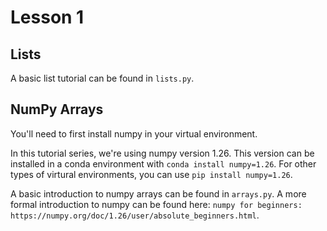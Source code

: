 # Lesson 1

## Lists

A basic list tutorial can be found in `lists.py`.

## NumPy Arrays

You'll need to first install numpy in your virtual environment.

In this tutorial series, we're using numpy version 1.26. This version can be installed in a conda environment with `conda install numpy=1.26`.
For other types of virtural environments, you can use `pip install numpy=1.26`.

A basic introduction to numpy arrays can be found in `arrays.py`.
A more formal introduction to numpy can be found here: `numpy for beginners: https://numpy.org/doc/1.26/user/absolute_beginners.html`.
